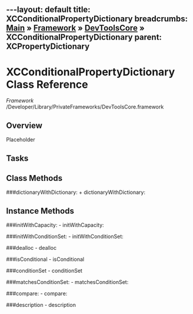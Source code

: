 ---layout: default
title: XCConditionalPropertyDictionary
breadcrumbs: <a href="/index.html">Main</a> &raquo; <a href="/Frameworks.html">Framework</a> &raquo; <a href="/Frameworks/DevToolsCore.html">DevToolsCore</a> &raquo; XCConditionalPropertyDictionary
parent: XCPropertyDictionary 
---
# XCConditionalPropertyDictionary Class Reference

*Framework* /Developer/Library/PrivateFrameworks/DevToolsCore.framework

## Overview

Placeholder

## Tasks

## Class Methods

<a name="+dictionaryWithDictionary:"></a>
###dictionaryWithDictionary:
    + dictionaryWithDictionary:

## Instance Methods

<a name="-initWithCapacity:"></a>
###initWithCapacity:
    - initWithCapacity:

<a name="-initWithConditionSet:"></a>
###initWithConditionSet:
    - initWithConditionSet:

<a name="-dealloc"></a>
###dealloc
    - dealloc

<a name="-isConditional"></a>
###isConditional
    - isConditional

<a name="-conditionSet"></a>
###conditionSet
    - conditionSet

<a name="-matchesConditionSet:"></a>
###matchesConditionSet:
    - matchesConditionSet:

<a name="-compare:"></a>
###compare:
    - compare:

<a name="-description"></a>
###description
    - description

